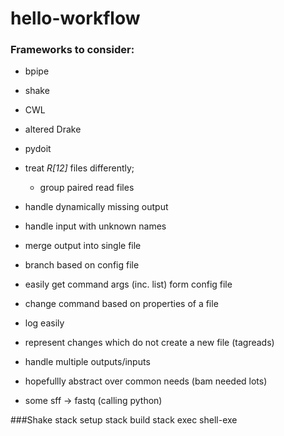 
# hello-workflow


### Frameworks to consider:
* bpipe
* shake
* CWL
* altered Drake
* pydoit


* treat _R[12]_ files differently;
  *  group paired read files

* handle dynamically missing output

* handle input with unknown names

* merge output into single file

* branch based on config file
* easily get command args (inc. list) form config file
* change command based on properties of a file
* log easily
* represent changes which do not create a new file (tagreads)
* handle multiple outputs/inputs
* hopefullly abstract over common needs (bam needed lots)
* some sff -> fastq (calling python)



###Shake
stack setup
stack build
stack exec shell-exe
